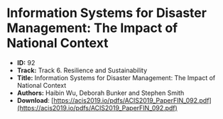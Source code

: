 # Information Systems for Disaster Management: The Impact of National Context

- **ID:** 92
- **Track:** Track 6. Resilience and Sustainability
- **Title:** Information Systems for Disaster Management: The Impact of National Context
- **Authors:** Haibin Wu, Deborah Bunker and Stephen Smith
- **Download**: [https://acis2019.io/pdfs/ACIS2019_PaperFIN_092.pdf](https://acis2019.io/pdfs/ACIS2019_PaperFIN_092.pdf)